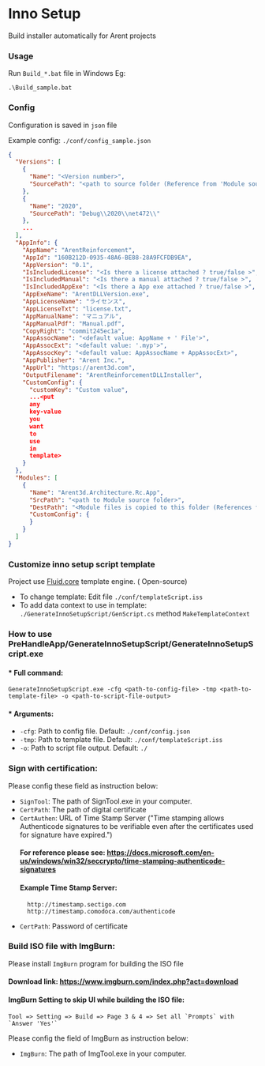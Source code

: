 Inno Setup
=====================

Build installer automatically for Arent projects

### Usage

Run `Build_*.bat` file in Windows Eg:

```
.\Build_sample.bat
```

### Config

Configuration is saved in `json` file

Example config: `./conf/config_sample.json`

```json
{
  "Versions": [
    {
      "Name": "<Version number>",
      "SourcePath": "<path to source folder (Reference from 'Module source folder'>"
    },
    {
      "Name": "2020",
      "SourcePath": "Debug\\2020\\net472\\"
    },
    ...
  ],
  "AppInfo": {
    "AppName": "ArentReinforcement",
    "AppId": "160B212D-0935-48A6-BE88-28A9FCFDB9EA",
    "AppVersion": "0.1",
    "IsIncludedLicense": "<Is there a license attached ? true/false >",
    "IsIncludedManual": "<Is there a manual attached ? true/false >",
    "IsIncludedAppExe": "<Is there a App exe attached ? true/false >",
    "AppExeName": "ArentDLLVersion.exe",
    "AppLicenseName": "ライセンス",
    "AppLicenseTxt": "license.txt",
    "AppManualName": "マニュアル",
    "AppManualPdf": "Manual.pdf",
    "CopyRight": "commit245ec1a",
    "AppAssocName": "<default value: AppName + ' File'>",
    "AppAssocExt": "<default value: '.myp'>",
    "AppAssocKey": "<default value: AppAssocName + AppAssocExt>",
    "AppPublisher": "Arent Inc.",
    "AppUrl": "https://arent3d.com",
    "OutputFilename": "ArentReinforcementDLLInstaller",
    "CustomConfig": {
      "customKey": "Custom value",
      ...<put
      any
      key-value
      you
      want
      to
      use
      in
      template>
    }
  },
  "Modules": [
    {
      "Name": "Arent3d.Architecture.Rc.App",
      "SrcPath": "<path to Module source folder>",
      "DestPath": "<Module files is copied to this folder (References from C:\ProgramData\Autodesk\Revit\Addins\{version})>",
      "CustomConfig": {
      }
    }
  ]
}
```

### Customize inno setup script template

Project use [Fluid.core](https://github.com/sebastienros/fluid#using-fluid-in-your-project) template engine. (
Open-source)

- To change template: Edit file `./conf/templateScript.iss`
- To add data context to use in template: `./GenerateInnoSetupScript/GenScript.cs` method `MakeTemplateContext`

### How to use PreHandleApp/GenerateInnoSetupScript/GenerateInnoSetupScript.exe

####  * Full command:

```
GenerateInnoSetupScript.exe -cfg <path-to-config-file> -tmp <path-to-template-file> -o <path-to-script-file-output>
```

####  * Arguments:

- `-cfg`: Path to config file. Default: `./conf/config.json`
- `-tmp`: Path to template file. Default: `./conf/templateScript.iss`
- `-o`: Path to script file output. Default: `./`

###  Sign with certification:

Please config these field as instruction below:
- `SignTool`: The path of SignTool.exe in your computer.
- `CertPath`: The path of digital certificate
- `CertAuthen`: URL of Time Stamp Server ("Time stamping allows Authenticode signatures to be verifiable even after the certificates used for signature have expired.")
	#### For reference please see: https://docs.microsoft.com/en-us/windows/win32/seccrypto/time-stamping-authenticode-signatures
	#### Example Time Stamp Server:
		http://timestamp.sectigo.com
		http://timestamp.comodoca.com/authenticode
- `CertPath`: Password of certificate

###  Build ISO file with ImgBurn:

Please install `ImgBurn` program for building the ISO file
  #### Download link: https://www.imgburn.com/index.php?act=download
  #### ImgBurn Setting to skip UI while building the ISO file:
    Tool => Setting => Build => Page 3 & 4 => Set all `Prompts` with `Answer 'Yes'`
    
Please config the field of ImgBurn as instruction below:
- `ImgBurn`: The path of ImgTool.exe in your computer.
